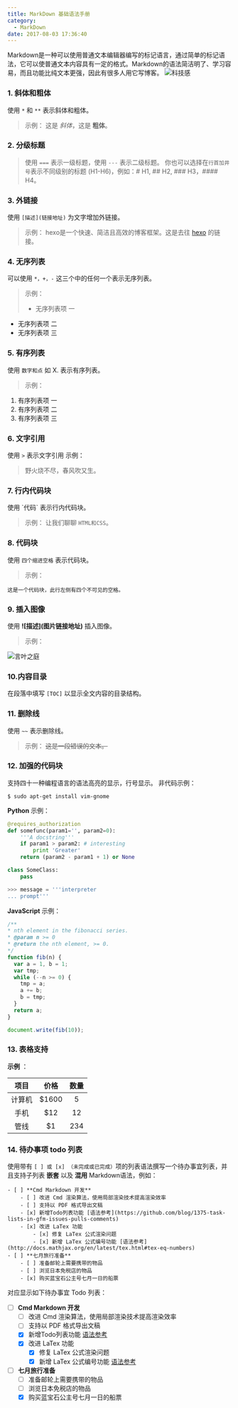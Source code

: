 ```yaml
---
title: MarkDown 基础语法手册
category:
  - MarkDown
date: 2017-08-03 17:36:40
---
```


Markdown是一种可以使用普通文本编辑器编写的标记语言，通过简单的标记语法，它可以使普通文本内容具有一定的格式。Markdown的语法简洁明了、学习容易，而且功能比纯文本更强，因此有很多人用它写博客。<!-- more -->
![科技感](http://bpic.588ku.com//back_pic/03/68/74/1657b3cea5bb265.jpg!/fh/170/quality/90/unsharp/true/compress/true)

### 1. 斜体和粗体

使用 `*` 和 `**` 表示斜体和粗体。
>示例：
这是 *斜体*，这是 **粗体**。

### 2. 分级标题

>使用 `===` 表示一级标题，使用 `---` 表示二级标题。
你也可以选择在`行首加井号`表示不同级别的标题 (H1-H6)，例如：# H1, ## H2, ### H3，#### H4。

### 3. 外链接

使用 `[描述](链接地址)` 为文字增加外链接。
>示例：
hexo是一个快速、简洁且高效的博客框架。这是去往 [hexo](https://hexo.io/) 的链接。

### 4. 无序列表

可以使用 ` *，+，- ` 这三个中的任何一个表示无序列表。
>示例：
>- 无序列表项 一
- 无序列表项 二
- 无序列表项 三

### 5. 有序列表
使用 `数字和点` 如 X. 表示有序列表。
>示例：
1. 有序列表项 一
2. 有序列表项 二
3. 有序列表项 三

### 6. 文字引用
使用 `>` 表示文字引用
示例：
> 野火烧不尽，春风吹又生。

### 7. 行内代码块
使用 \`代码` 表示行内代码块。
>示例：
让我们聊聊 `HTML和CSS`。

### 8. 代码块
使用 `四个缩进空格` 表示代码块。
>示例：

    这是一个代码块，此行左侧有四个不可见的空格。

### 9. 插入图像
使用 **\!\[描述](图片链接地址)** 插入图像。
>示例：

![言叶之庭](http://www.bz55.com/uploads/allimg/140413/1-140413102017.jpg)

### 10.内容目录
在段落中填写 `[TOC]` 以显示全文内容的目录结构。

### 11. 删除线
使用 `~~` 表示删除线。

>示例：
~~这是一段错误的文本。~~

### 12. 加强的代码块
支持四十一种编程语言的语法高亮的显示，行号显示。
非代码示例：
```
$ sudo apt-get install vim-gnome
```
**Python** 示例：
```python
@requires_authorization
def somefunc(param1='', param2=0):
    '''A docstring'''
    if param1 > param2: # interesting
        print 'Greater'
    return (param2 - param1 + 1) or None

class SomeClass:
    pass

>>> message = '''interpreter
... prompt'''
```

**JavaScript** 示例：
``` javascript
/**
* nth element in the fibonacci series.
* @param n >= 0
* @return the nth element, >= 0.
*/
function fib(n) {
  var a = 1, b = 1;
  var tmp;
  while (--n >= 0) {
    tmp = a;
    a += b;
    b = tmp;
  }
  return a;
}

document.write(fib(10));
```

### 13. 表格支持

**示例** ：

|  项目  |  价格  | 数量  |
| :----: | :----: | :---: |
| 计算机 | \$1600 |   5   |
|  手机  |  \$12  |  12   |
|  管线  |  \$1   |  234  |

### 14. 待办事项 todo 列表
使用带有 `[ ] 或 [x] （未完成或已完成）`项的列表语法撰写一个待办事宜列表，并且支持子列表 **嵌套** 以及 **混用** Markdown语法，例如：

    - [ ] **Cmd Markdown 开发**
        - [ ] 改进 Cmd 渲染算法，使用局部渲染技术提高渲染效率
        - [ ] 支持以 PDF 格式导出文稿
        - [x] 新增Todo列表功能 [语法参考](https://github.com/blog/1375-task-lists-in-gfm-issues-pulls-comments)
        - [x] 改进 LaTex 功能
            - [x] 修复 LaTex 公式渲染问题
            - [x] 新增 LaTex 公式编号功能 [语法参考](http://docs.mathjax.org/en/latest/tex.html#tex-eq-numbers)
    - [ ] **七月旅行准备**
        - [ ] 准备邮轮上需要携带的物品
        - [ ] 浏览日本免税店的物品
        - [x] 购买蓝宝石公主号七月一日的船票

对应显示如下待办事宜 Todo 列表：

- [ ] **Cmd Markdown 开发**
    - [ ] 改进 Cmd 渲染算法，使用局部渲染技术提高渲染效率
    - [ ] 支持以 PDF 格式导出文稿
    - [x] 新增Todo列表功能 [语法参考](https://github.com/blog/1375-task-lists-in-gfm-issues-pulls-comments)
    - [x] 改进 LaTex 功能
        - [x] 修复 LaTex 公式渲染问题
        - [x] 新增 LaTex 公式编号功能 [语法参考](http://docs.mathjax.org/en/latest/tex.html#tex-eq-numbers)
- [ ] **七月旅行准备**
    - [ ] 准备邮轮上需要携带的物品
    - [ ] 浏览日本免税店的物品
    - [x] 购买蓝宝石公主号七月一日的船票
